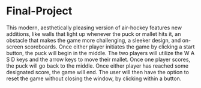 Final-Project
=============

This modern, aesthetically pleasing version of air-hockey features new additions, like walls that light up whenever the puck or mallet hits it, an obstacle that makes the game more challenging, a sleeker design, and on-screen scoreboards. Once either player initiates the game by clicking a start button, the puck will begin in the middle. The two players will utilize the W A S D keys and the arrow keys to move their mallet. Once one player scores, the puck will go back to the middle. Once either player has reached some designated score, the game will end. The user will then have the option to reset the game without closing the window, by clicking within a button.
